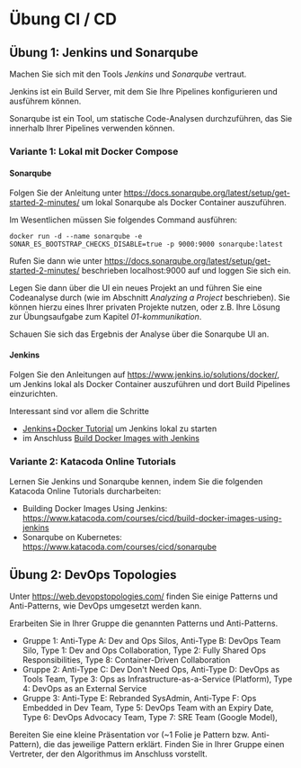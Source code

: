 # Übung CI / CD

## Übung 1: Jenkins und Sonarqube

Machen Sie sich mit den Tools _Jenkins_ und _Sonarqube_ vertraut.

Jenkins ist ein Build Server, mit dem Sie Ihre Pipelines konfigurieren und ausführem können. 

Sonarqube ist ein Tool, um statische Code-Analysen durchzuführen, das Sie innerhalb Ihrer Pipelines
verwenden können.

### Variante 1: Lokal mit Docker Compose

#### Sonarqube
Folgen Sie der Anleitung unter https://docs.sonarqube.org/latest/setup/get-started-2-minutes/
um lokal Sonarqube als Docker Container auszuführen.

Im Wesentlichen müssen Sie folgendes Command ausführen:
```
docker run -d --name sonarqube -e SONAR_ES_BOOTSTRAP_CHECKS_DISABLE=true -p 9000:9000 sonarqube:latest
```

Rufen Sie dann wie unter https://docs.sonarqube.org/latest/setup/get-started-2-minutes/ beschrieben localhost:9000 auf
und loggen Sie sich ein.

Legen Sie dann über die UI ein neues Projekt an und führen Sie eine Codeanalyse durch
(wie im Abschnitt _Analyzing a Project_ beschrieben).
Sie können hierzu eines Ihrer privaten Projekte nutzen, oder z.B. Ihre Lösung zur Übungsaufgabe zum Kapitel _01-kommunikation_.

Schauen Sie sich das Ergebnis der Analyse über die Sonarqube UI an.

#### Jenkins
Folgen Sie den Anleitungen auf https://www.jenkins.io/solutions/docker/, um Jenkins lokal als Docker Container auszuführen
und dort Build Pipelines einzurichten.

Interessant sind vor allem die Schritte
* [Jenkins+Docker Tutorial](https://medium.com/@gustavo.guss/quick-tutorial-of-jenkins-b99d5f5889f2) um Jenkins lokal zu starten
* im Anschluss [Build Docker Images with Jenkins](https://medium.com/@karthi.net/docker-tutorial-build-docker-images-using-jenkins-d2880e65b74)


### Variante 2: Katacoda Online Tutorials

Lernen Sie Jenkins und Sonarqube kennen, indem Sie die folgenden Katacoda Online Tutorials durcharbeiten:

* Building Docker Images Using Jenkins:
https://www.katacoda.com/courses/cicd/build-docker-images-using-jenkins
* Sonarqube on Kubernetes: 
https://www.katacoda.com/courses/cicd/sonarqube

## Übung 2: DevOps Topologies

Unter https://web.devopstopologies.com/ finden Sie einige Patterns und Anti-Patterns, wie DevOps umgesetzt werden kann.

Erarbeiten Sie in Ihrer Gruppe die genannten Patterns und Anti-Patterns.

* Gruppe 1: Anti-Type A: Dev and Ops Silos, Anti-Type B: DevOps Team Silo, Type 1: Dev and Ops Collaboration, 
Type 2: Fully Shared Ops Responsibilities, Type 8: Container-Driven Collaboration
* Gruppe 2: Anti-Type C: Dev Don't Need Ops, Anti-Type D: DevOps as Tools Team, 
Type 3: Ops as Infrastructure-as-a-Service (Platform), Type 4: DevOps as an External Service
* Gruppe 3: Anti-Type E: Rebranded SysAdmin, Anti-Type F: Ops Embedded in Dev Team, 
Type 5: DevOps Team with an Expiry Date, Type 6: DevOps Advocacy Team, Type 7: SRE Team (Google Model), 

Bereiten Sie eine kleine Präsentation vor (~1 Folie je Pattern bzw. Anti-Pattern), die das jeweilige Pattern erklärt.
Finden Sie in Ihrer Gruppe einen Vertreter, der den Algorithmus im Anschluss vorstellt.